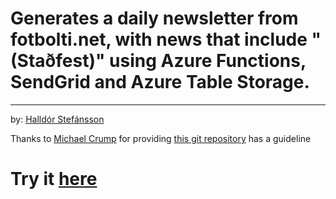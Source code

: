 # Generates a daily newsletter from fotbolti.net, with news that include "(Staðfest)" using Azure Functions, SendGrid and Azure Table Storage.
------
by: [Halldór Stefánsson](https://halldor90.dev)

Thanks to [Michael Crump](https://twitter.com/mbcrump) for providing [this git repository](https://github.com/mbcrump/EmailSubscription) has a guideline

# Try it [here](https://halldor90.dev/fotboltinet.html)
